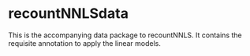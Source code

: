 # recountNNLSdata
This is the accompanying data package to recountNNLS. It contains the requisite annotation to apply the linear models.
